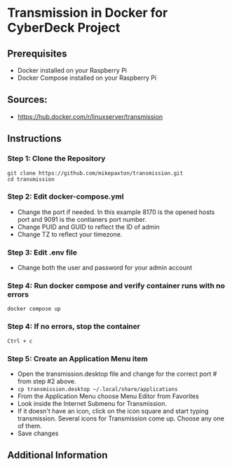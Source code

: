 # Transmission in Docker for CyberDeck Project

## Prerequisites
- Docker installed on your Raspberry Pi
- Docker Compose installed on your Raspberry Pi

## Sources:
 - https://hub.docker.com/r/linuxserver/transmission

## Instructions
### Step 1: Clone the Repository
```
git clone https://github.com/mikepaxton/transmission.git
cd transmission
```

### Step 2: Edit docker-compose.yml
- Change the port if needed.  In this example 8170 is the opened hosts port and 9091 is the contianers port number.
- Change PUID and GUID to reflect the ID of admin
- Change TZ to reflect your timezone.

### Step 3: Edit .env file
- Change both the user and password for your admin account

### Step 4: Run docker compose and verify container runs with no errors
`docker compose up`

### Step 4: If no errors, stop the container
`Ctrl + c`

### Step 5: Create an Application Menu item
- Open the transmission.desktop file and change for the correct port # from step #2 above.
- `cp transmission.desktop ~/.local/share/applications`
- From the Application Menu choose Menu Editor from Favorites
- Look inside the Internet Submenu for Transmission. 
- If it doesn't have an icon, click on the icon square and start typing transmission. Several icons for Transmission come up.  Choose any one of them.
- Save changes

## Additional Information

